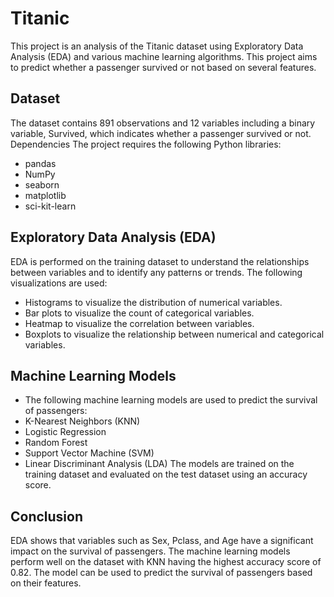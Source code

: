 # Titanic
This project is an analysis of the Titanic dataset using Exploratory Data Analysis (EDA) and various machine learning algorithms. This project aims to predict whether a passenger survived or not based on several features.


## Dataset
The dataset contains 891 observations and 12 variables including a binary variable, Survived, which indicates whether a passenger survived or not. 
Dependencies
The project requires the following Python libraries:
- pandas
- NumPy
- seaborn
- matplotlib
- sci-kit-learn


## Exploratory Data Analysis (EDA)
EDA is performed on the training dataset to understand the relationships between variables and to identify any patterns or trends. The following visualizations are used:
- Histograms to visualize the distribution of numerical variables.
- Bar plots to visualize the count of categorical variables.
- Heatmap to visualize the correlation between variables.
- Boxplots to visualize the relationship between numerical and categorical variables.
## Machine Learning Models
- The following machine learning models are used to predict the survival of passengers:
- K-Nearest Neighbors (KNN)
- Logistic Regression
- Random Forest
- Support Vector Machine (SVM)
- Linear Discriminant Analysis (LDA)
The models are trained on the training dataset and evaluated on the test dataset using an accuracy score. 
## Conclusion
EDA shows that variables such as Sex, Pclass, and Age have a significant impact on the survival of passengers. The machine learning models perform well on the dataset with KNN having the highest accuracy score of 0.82. The model can be used to predict the survival of passengers based on their features.
